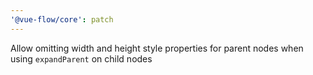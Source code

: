 ```yaml
---
'@vue-flow/core': patch
---
```


Allow omitting width and height style properties for parent nodes when using `expandParent` on child nodes
